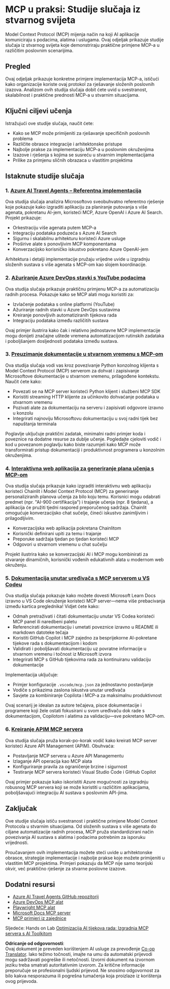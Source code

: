 <!--
CO_OP_TRANSLATOR_METADATA:
{
  "original_hash": "873741da08dd6537858d5e14c3a386e1",
  "translation_date": "2025-07-14T05:51:52+00:00",
  "source_file": "09-CaseStudy/README.md",
  "language_code": "hr"
}
-->
# MCP u praksi: Studije slučaja iz stvarnog svijeta

Model Context Protocol (MCP) mijenja način na koji AI aplikacije komuniciraju s podacima, alatima i uslugama. Ovaj odjeljak prikazuje studije slučaja iz stvarnog svijeta koje demonstriraju praktične primjene MCP-a u različitim poslovnim scenarijima.

## Pregled

Ovaj odjeljak prikazuje konkretne primjere implementacija MCP-a, ističući kako organizacije koriste ovaj protokol za rješavanje složenih poslovnih izazova. Analizom ovih studija slučaja dobit ćete uvid u svestranost, skalabilnost i praktične prednosti MCP-a u stvarnim situacijama.

## Ključni ciljevi učenja

Istražujući ove studije slučaja, naučit ćete:

- Kako se MCP može primijeniti za rješavanje specifičnih poslovnih problema
- Različite obrasce integracije i arhitektonske pristupe
- Najbolje prakse za implementaciju MCP-a u poslovnim okruženjima
- Izazove i rješenja s kojima se susreću u stvarnim implementacijama
- Prilike za primjenu sličnih obrazaca u vlastitim projektima

## Istaknute studije slučaja

### 1. [Azure AI Travel Agents – Referentna implementacija](./travelagentsample.md)

Ova studija slučaja analizira Microsoftovo sveobuhvatno referentno rješenje koje pokazuje kako izgraditi aplikaciju za planiranje putovanja s više agenata, pokretanu AI-jem, koristeći MCP, Azure OpenAI i Azure AI Search. Projekt prikazuje:

- Orkestraciju više agenata putem MCP-a
- Integraciju podataka poduzeća s Azure AI Search
- Sigurnu i skalabilnu arhitekturu koristeći Azure usluge
- Proširive alate s ponovljivim MCP komponentama
- Konverzacijsko korisničko iskustvo pokretano Azure OpenAI-jem

Arhitektura i detalji implementacije pružaju vrijedne uvide u izgradnju složenih sustava s više agenata s MCP-om kao slojem koordinacije.

### 2. [Ažuriranje Azure DevOps stavki s YouTube podacima](./UpdateADOItemsFromYT.md)

Ova studija slučaja prikazuje praktičnu primjenu MCP-a za automatizaciju radnih procesa. Pokazuje kako se MCP alati mogu koristiti za:

- Izvlačenje podataka s online platformi (YouTube)
- Ažuriranje radnih stavki u Azure DevOps sustavima
- Kreiranje ponovljivih automatiziranih tijekova rada
- Integraciju podataka između različitih sustava

Ovaj primjer ilustrira kako čak i relativno jednostavne MCP implementacije mogu donijeti značajne uštede vremena automatizacijom rutinskih zadataka i poboljšanjem dosljednosti podataka između sustava.

### 3. [Preuzimanje dokumentacije u stvarnom vremenu s MCP-om](./docs-mcp/README.md)

Ova studija slučaja vodi vas kroz povezivanje Python konzolnog klijenta s Model Context Protocol (MCP) serverom za dohvat i zapisivanje Microsoftove dokumentacije u stvarnom vremenu, prilagođene kontekstu. Naučit ćete kako:

- Povezati se na MCP server koristeći Python klijent i službeni MCP SDK
- Koristiti streaming HTTP klijente za učinkovito dohvaćanje podataka u stvarnom vremenu
- Pozivati alate za dokumentaciju na serveru i zapisivati odgovore izravno u konzolu
- Integrirati najnoviju Microsoftovu dokumentaciju u svoj radni tijek bez napuštanja terminala

Poglavlje uključuje praktični zadatak, minimalni radni primjer koda i poveznice na dodatne resurse za dublje učenje. Pogledajte cjeloviti vodič i kod u povezanom poglavlju kako biste razumjeli kako MCP može transformirati pristup dokumentaciji i produktivnost programera u konzolnim okruženjima.

### 4. [Interaktivna web aplikacija za generiranje plana učenja s MCP-om](./docs-mcp/README.md)

Ova studija slučaja prikazuje kako izgraditi interaktivnu web aplikaciju koristeći Chainlit i Model Context Protocol (MCP) za generiranje personaliziranih planova učenja za bilo koju temu. Korisnici mogu odabrati predmet (npr. "AI-900 certifikacija") i trajanje učenja (npr. 8 tjedana), a aplikacija će pružiti tjedni raspored preporučenog sadržaja. Chainlit omogućuje konverzacijsko chat sučelje, čineći iskustvo zanimljivim i prilagodljivim.

- Konverzacijska web aplikacija pokretana Chainlitom
- Korisnički definirani upiti za temu i trajanje
- Preporuke sadržaja tjedan po tjedan koristeći MCP
- Odgovori u stvarnom vremenu u chat sučelju

Projekt ilustrira kako se konverzacijski AI i MCP mogu kombinirati za stvaranje dinamičnih, korisnički vođenih edukativnih alata u modernom web okruženju.

### 5. [Dokumentacija unutar uređivača s MCP serverom u VS Codeu](./docs-mcp/README.md)

Ova studija slučaja pokazuje kako možete dovesti Microsoft Learn Docs izravno u VS Code okruženje koristeći MCP server—nema više prebacivanja između kartica preglednika! Vidjet ćete kako:

- Odmah pretraživati i čitati dokumentaciju unutar VS Codea koristeći MCP panel ili naredbeni paletu
- Referencirati dokumentaciju i umetati poveznice izravno u README ili markdown datoteke tečaja
- Koristiti GitHub Copilot i MCP zajedno za besprijekorne AI-pokretane tijekove rada s dokumentacijom i kodom
- Validirati i poboljšavati dokumentaciju uz povratne informacije u stvarnom vremenu i točnost iz Microsoft izvora
- Integrirati MCP s GitHub tijekovima rada za kontinuiranu validaciju dokumentacije

Implementacija uključuje:
- Primjer konfiguracije `.vscode/mcp.json` za jednostavno postavljanje
- Vodiče s prikazima zaslona iskustva unutar uređivača
- Savjete za kombiniranje Copilota i MCP-a za maksimalnu produktivnost

Ovaj scenarij je idealan za autore tečajeva, pisce dokumentacije i programere koji žele ostati fokusirani u svom uređivaču dok rade s dokumentacijom, Copilotom i alatima za validaciju—sve pokretano MCP-om.

### 6. [Kreiranje APIM MCP servera](./apimsample.md)

Ova studija slučaja pruža korak-po-korak vodič kako kreirati MCP server koristeći Azure API Management (APIM). Obuhvaća:

- Postavljanje MCP servera u Azure API Managementu
- Izlaganje API operacija kao MCP alata
- Konfiguriranje pravila za ograničenje brzine i sigurnost
- Testiranje MCP servera koristeći Visual Studio Code i GitHub Copilot

Ovaj primjer pokazuje kako iskoristiti Azure mogućnosti za izgradnju robusnog MCP servera koji se može koristiti u različitim aplikacijama, poboljšavajući integraciju AI sustava s poslovnim API-jima.

## Zaključak

Ove studije slučaja ističu svestranost i praktične primjene Model Context Protocola u stvarnim situacijama. Od složenih sustava s više agenata do ciljane automatizacije radnih procesa, MCP pruža standardizirani način povezivanja AI sustava s alatima i podacima potrebnim za isporuku vrijednosti.

Proučavanjem ovih implementacija možete steći uvide u arhitektonske obrasce, strategije implementacije i najbolje prakse koje možete primijeniti u vlastitim MCP projektima. Primjeri pokazuju da MCP nije samo teorijski okvir, već praktično rješenje za stvarne poslovne izazove.

## Dodatni resursi

- [Azure AI Travel Agents GitHub repozitorij](https://github.com/Azure-Samples/azure-ai-travel-agents)
- [Azure DevOps MCP alat](https://github.com/microsoft/azure-devops-mcp)
- [Playwright MCP alat](https://github.com/microsoft/playwright-mcp)
- [Microsoft Docs MCP server](https://github.com/MicrosoftDocs/mcp)
- [MCP primjeri iz zajednice](https://github.com/microsoft/mcp)

Sljedeće: Hands on Lab [Optimizacija AI tijekova rada: Izgradnja MCP servera s AI Toolkitom](../10-StreamliningAIWorkflowsBuildingAnMCPServerWithAIToolkit/README.md)

**Odricanje od odgovornosti**:  
Ovaj dokument je preveden korištenjem AI usluge za prevođenje [Co-op Translator](https://github.com/Azure/co-op-translator). Iako težimo točnosti, imajte na umu da automatski prijevodi mogu sadržavati pogreške ili netočnosti. Izvorni dokument na izvornom jeziku treba smatrati autoritativnim izvorom. Za kritične informacije preporučuje se profesionalni ljudski prijevod. Ne snosimo odgovornost za bilo kakva nesporazuma ili pogrešna tumačenja koja proizlaze iz korištenja ovog prijevoda.